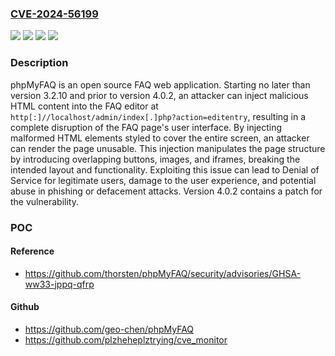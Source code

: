 ### [CVE-2024-56199](https://cve.mitre.org/cgi-bin/cvename.cgi?name=CVE-2024-56199)
![](https://img.shields.io/static/v1?label=Product&message=phpMyFAQ&color=blue)
![](https://img.shields.io/static/v1?label=Version&message=%3D%20%3E%3D%203.2.10%2C%20%3C%204.0.2%20&color=brighgreen)
![](https://img.shields.io/static/v1?label=Vulnerability&message=CWE-79%3A%20Improper%20Neutralization%20of%20Input%20During%20Web%20Page%20Generation%20('Cross-site%20Scripting')&color=brighgreen)
![](https://img.shields.io/static/v1?label=Vulnerability&message=CWE-80%3A%20Improper%20Neutralization%20of%20Script-Related%20HTML%20Tags%20in%20a%20Web%20Page%20(Basic%20XSS)&color=brighgreen)

### Description

phpMyFAQ is an open source FAQ web application. Starting no later than version 3.2.10 and prior to version 4.0.2, an attacker can inject malicious HTML content into the FAQ editor at `http[:]//localhost/admin/index[.]php?action=editentry`, resulting in a complete disruption of the FAQ page's user interface. By injecting malformed HTML elements styled to cover the entire screen, an attacker can render the page unusable. This injection manipulates the page structure by introducing overlapping buttons, images, and iframes, breaking the intended layout and functionality. Exploiting this issue can lead to Denial of Service for legitimate users, damage to the user experience, and potential abuse in phishing or defacement attacks. Version 4.0.2 contains a patch for the vulnerability.

### POC

#### Reference
- https://github.com/thorsten/phpMyFAQ/security/advisories/GHSA-ww33-jppq-qfrp

#### Github
- https://github.com/geo-chen/phpMyFAQ
- https://github.com/plzheheplztrying/cve_monitor

